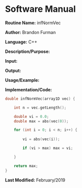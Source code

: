 # Software Manual

**Routine Name:** infNormVec

**Author:** Brandon Furman

**Language:** C++

**Description/Purpose:**

**Input:**

**Output:**

**Usage/Example:**

**Implementation/Code:**

```cpp
double infNormVec(array1D vec) {

	int n = vec.getLength();

	double vi = 0.0;
	double max = abs(vec(0));

	for (int i = 0; i < n; i++) {
		
		vi = abs(vec(i));

		if (vi > max) max = vi;

	}

	return max;
}
```

**Last Modified:** February/2019